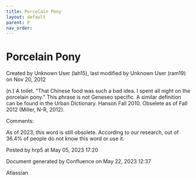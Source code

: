 ```yaml
---
title: Porcelain Pony
layout: default
parent: P
nav_order:
---
```


# Porcelain Pony

Created by  Unknown User (lah15), last modified by  Unknown User (ram19) on Nov 20, 2012

(n.) A toilet. &quot;That Chinese food was such a bad idea. I spent all night on the porcelain pony.&quot; This phrase is not Geneseo specific. A similar definition can be found in the Urban Dictionary. Hanson Fall 2010. Obselete as of Fall 2012 (Miller, N-R, 2012).

Comments:

As of 2023, this word is still obsolete. According to our research, out of 36.4% of people do not know this word or use it. 

Posted by hrp5 at May 05, 2023 17:20

Document generated by Confluence on May 22, 2023 12:37

Atlassian
